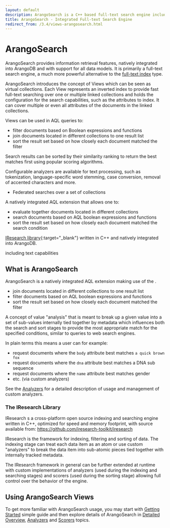 ```yaml
---
layout: default
description: ArangoSearch is a C++ based full-text search engine including similarity ranking capabilities natively integrated into ArangoDB.
title: ArangoSearch - Integrated Full-text Search Engine
redirect_from: /3.4/views-arangosearch.html
---
```

# ArangoSearch

ArangoSearch provides information retrieval features, natively integrated
into ArangoDB and with support for all data models. It is primarily a
full-text search engine, a much more powerful alternative to the
[full-text index](indexing-fulltext.html) type.

ArangoSearch introduces the concept of Views which can be seen as virtual
collections. Each View represents an inverted index to provide fast
full-text searching over one or multiple linked collections and holds the
configuration for the search capabilities, such as the attributes to index.
It can cover multiple or even all attributes of the documents in the linked
collections.

Views can be used in AQL queries to:
- filter documents based on Boolean expressions and functions
- join documents located in different collections to one result list
- sort the result set based on how closely each document matched the filter

Search results can be sorted by their similarity ranking to return the best
matches first using popular scoring algorithms. 

Configurable analyzers are available for text processing, such as tokenization,
language-specific word stemming, case conversion, removal of accented characters
and more. 


- Federated searches over a set of collections


A natively integrated AQL extension that allows one to:
 * evaluate together documents located in different collections
 * search documents based on AQL boolean expressions and functions
 * sort the result set based on how closely each document matched the search condition


[IResearch library](https://github.com/iresearch-toolkit/iresearch){:target="_blank"}
written in C++ and natively integrated into ArangoDB.

including text
 capabilities



## What is ArangoSearch

ArangoSearch is a natively integrated AQL extension making use of the
.

- join documents located in different collections to one result list
- filter documents based on AQL boolean expressions and functions
- sort the result set based on how closely each document matched the filter

A concept of value "analysis" that is meant to break up a given value into
a set of sub-values internally tied together by metadata which influences both
the search and sort stages to provide the most appropriate match for the
specified conditions, similar to queries to web search engines.

In plain terms this means a user can for example:

- request documents where the `body` attribute best matches `a quick brown fox`
- request documents where the `dna` attribute best matches a DNA sub sequence
- request documents where the `name` attribute best matches gender
- etc. (via custom analyzers)

See the [Analyzers](analyzers.html) for a detailed description of
usage and management of custom analyzers.

### The IResearch Library

IResearch s a cross-platform open source indexing and searching engine written in C++,
optimized for speed and memory footprint, with source available from:
https://github.com/iresearch-toolkit/iresearch

IResearch is the framework for indexing, filtering and sorting of data.
The indexing stage can treat each data item as an atom or use custom "analyzers"
to break the data item into sub-atomic pieces tied together with internally
tracked metadata.

The IResearch framework in general can be further extended at runtime with
custom implementations of analyzers (used during the indexing and searching
stages) and scorers (used during the sorting stage) allowing full control over
the behavior of the engine.

## Using ArangoSearch Views

To get more familiar with ArangoSearch usage, you may start with
[Getting Started](arangosearch-getting-started.html) simple guide and then explore details of
ArangoSearch in [Detailed Overview](arangosearch-detailed-overview.html),
[Analyzers](analyzers.html) and
[Scorers](arangosearch-scorers.html) topics.
